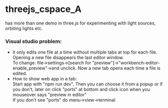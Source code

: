 # threejs_cspace_A
has more than one demo in three.js for experimenting with
light sources, orbiting lights etc.
### Visual studio problem:
- it only edits one file at a time without multiple tabs at top for each file. Opening a new file disappears the last editor window.    
  To change: file->settings->[search for "preview"]->"workbench-editor-enable_preview"->and unclick.  Now a new tab opens each time a file is edited. 
- How to show web app in a tab:  
  Start app with "npm run dev".  Then you can choose it from a popup or if you don't, later on click "ports" at bottom and click icon when you mouseover says "preview in editor"    
  If you don't see "ports" do menu->view->terminal  
  